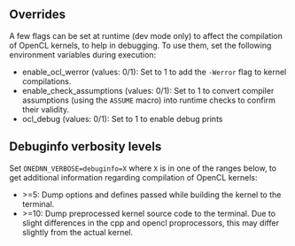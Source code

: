 ## Overrides

A few flags can be set at runtime (dev mode only) to affect the compilation of OpenCL kernels, to help in debugging. To use them, set the following environment variables during execution:

- enable_ocl_werror (values: 0/1): Set to 1 to add the `-Werror` flag to kernel compilations.
- enable_check_assumptions (values: 0/1): Set to 1 to convert compiler assumptions (using the `ASSUME` macro) into runtime checks to confirm their validity.
- ocl_debug (values: 0/1): Set to 1 to enable debug prints

## Debuginfo verbosity levels

Set `ONEDNN_VERBOSE=debuginfo=X` where `X` is in one of the ranges below, to get additional information regarding compilation of OpenCL kernels:

- \>=5: Dump options and defines passed while building the kernel to the terminal.
- \>=10: Dump preprocessed kernel source code to the terminal. Due to slight differences in the cpp and opencl proprocessors, this may differ slightly from the actual kernel.